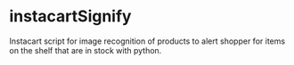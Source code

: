 # instacartSignify
Instacart script for image recognition of products to alert shopper for items on the shelf that are in stock with python.
